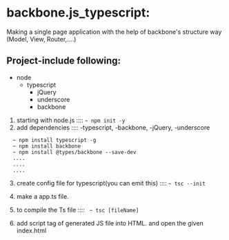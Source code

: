 # backbone.js_typescript:
Making a single page application with the help of backbone's structure way (Model, View, Router,....)

## Project-include following:
- node
  - typescript
    - jQuery
    - underscore
    - backbone
    
    

1) starting with node.js :::: ```~ npm init -y ```
2) add dependencies :::: -typescript, -backbone, -jQuery, -underscore
```
  ~ npm install typescript -g
  ~ npm install backbone
  ~ npm install @types/backbone --save-dev
  ....
  ....
  ....
 ```
 
 3) create config file for typescript(you can emit this) :::: ``` ~ tsc --init ```
 
 4) make a app.ts file.
 
 5) to compile the Ts file :::: ``` ~ tsc [fileName]```
 
 6) add script tag of generated JS file into HTML. and open the given index.html 
